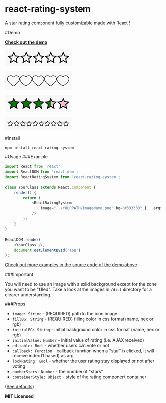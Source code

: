 # react-rating-system
A star rating component fully customizable made with React !

#Demo

**[Check out the demo]** 

![gif](./dist/gif1.gif)

![gif](./dist/gif2.gif)

![gif](./dist/gif3.gif)

![gif](./dist/gif4.gif)

#Install

```
npm install react-rating-system
```

#Usage
###Example
```js
import React from 'react'
import ReactDOM from 'react-dom';
import ReactRatingSystem from 'react-rating-system';

class YourClass extends React.Component {
    render() {
        return (
            <ReactRatingSystem 
                image="../YOURPATH/imageName.png" bg="#333333" [...args]
            />
        );
    }
}

ReactDOM.render(
    <YourClass />, 
    document.getElementById('app')
);

```

[Check out more examples in the source code of the demo above]

###Important

You will need to use an image with a solid background except for the zone you want to be "filled".
Take a look at the images in `/dist` directory for a clearer understanding.

###Props
  - `image: String` - (REQUIRED) path to the icon image
  - `fillBG: String` - (REQUIRED) filling color in css format (name, hex or rgb)
  - `initialBG: String` - initial background color in css format (name, hex or rgb)
  - `initialValue: Number` - initial value of rating (i.e. AJAX received)
  - `editable: Bool` - whether users can vote or not
  - `callback: Function` - callback function when a "star" is clicked, it will receive index (1 based) as arg
  - `lockRating: Bool` - whether the user rating stay displayed or not after voting
  - `numberStars: Number` - the number of "stars"
  - `containerStyle: Object` - style of the rating component container

([See defaults])

**MIT Licensed**

[Check out the demo]: <https://enzoferey.github.io/react-rating-system/>
[Check out more examples in the source code of the demo above]: <https://github.com/enzoferey/react-rating-system/blob/master/src/js/main.js>
[See defaults]: <https://github.com/enzoferey/react-rating-system/blob/master/src/js/components/Rating.js#L138>
